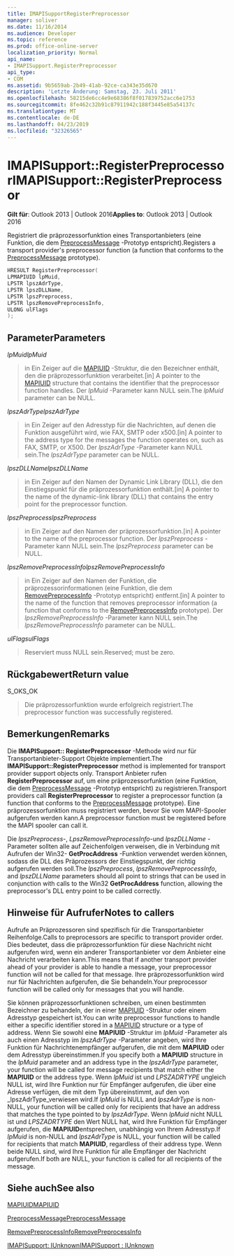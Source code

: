 ```yaml
---
title: IMAPISupportRegisterPreprocessor
manager: soliver
ms.date: 11/16/2014
ms.audience: Developer
ms.topic: reference
ms.prod: office-online-server
localization_priority: Normal
api_name:
- IMAPISupport.RegisterPreprocessor
api_type:
- COM
ms.assetid: 9b5659ab-2b49-41ab-92ce-ca343e35d670
description: 'Letzte Änderung: Samstag, 23. Juli 2011'
ms.openlocfilehash: 58215de6cc4e9e68386f8f017839752acc6e1753
ms.sourcegitcommit: 8fe462c32b91c87911942c188f3445e85a54137c
ms.translationtype: MT
ms.contentlocale: de-DE
ms.lasthandoff: 04/23/2019
ms.locfileid: "32326565"
---
```

# <a name="imapisupportregisterpreprocessor"></a><span data-ttu-id="1ecde-103">IMAPISupport::RegisterPreprocessor</span><span class="sxs-lookup"><span data-stu-id="1ecde-103">IMAPISupport::RegisterPreprocessor</span></span>

  
  
<span data-ttu-id="1ecde-104">**Gilt für**: Outlook 2013 | Outlook 2016</span><span class="sxs-lookup"><span data-stu-id="1ecde-104">**Applies to**: Outlook 2013 | Outlook 2016</span></span> 
  
<span data-ttu-id="1ecde-105">Registriert die präprozessorfunktion eines Transportanbieters (eine Funktion, die dem [PreprocessMessage](preprocessmessage.md) -Prototyp entspricht).</span><span class="sxs-lookup"><span data-stu-id="1ecde-105">Registers a transport provider's preprocessor function (a function that conforms to the [PreprocessMessage](preprocessmessage.md) prototype).</span></span> 
  
```cpp
HRESULT RegisterPreprocessor(
LPMAPIUID lpMuid,
LPSTR lpszAdrType,
LPSTR lpszDLLName,
LPSTR lpszPreprocess,
LPSTR lpszRemovePreprocessInfo,
ULONG ulFlags
);
```

## <a name="parameters"></a><span data-ttu-id="1ecde-106">Parameter</span><span class="sxs-lookup"><span data-stu-id="1ecde-106">Parameters</span></span>

 <span data-ttu-id="1ecde-107">_lpMuid_</span><span class="sxs-lookup"><span data-stu-id="1ecde-107">_lpMuid_</span></span>
  
> <span data-ttu-id="1ecde-108">in Ein Zeiger auf die [MAPIUID](mapiuid.md) -Struktur, die den Bezeichner enthält, den die präprozessorfunktion verarbeitet.</span><span class="sxs-lookup"><span data-stu-id="1ecde-108">[in] A pointer to the [MAPIUID](mapiuid.md) structure that contains the identifier that the preprocessor function handles.</span></span> <span data-ttu-id="1ecde-109">Der _lpMuid_ -Parameter kann NULL sein.</span><span class="sxs-lookup"><span data-stu-id="1ecde-109">The  _lpMuid_ parameter can be NULL.</span></span> 
    
 <span data-ttu-id="1ecde-110">_lpszAdrType_</span><span class="sxs-lookup"><span data-stu-id="1ecde-110">_lpszAdrType_</span></span>
  
> <span data-ttu-id="1ecde-111">in Ein Zeiger auf den Adresstyp für die Nachrichten, auf denen die Funktion ausgeführt wird, wie FAX, SMTP oder x500.</span><span class="sxs-lookup"><span data-stu-id="1ecde-111">[in] A pointer to the address type for the messages the function operates on, such as FAX, SMTP, or X500.</span></span> <span data-ttu-id="1ecde-112">Der _lpszAdrType_ -Parameter kann NULL sein.</span><span class="sxs-lookup"><span data-stu-id="1ecde-112">The  _lpszAdrType_ parameter can be NULL.</span></span> 
    
 <span data-ttu-id="1ecde-113">_lpszDLLName_</span><span class="sxs-lookup"><span data-stu-id="1ecde-113">_lpszDLLName_</span></span>
  
> <span data-ttu-id="1ecde-114">in Ein Zeiger auf den Namen der Dynamic Link Library (DLL), die den Einstiegspunkt für die präprozessorfunktion enthält.</span><span class="sxs-lookup"><span data-stu-id="1ecde-114">[in] A pointer to the name of the dynamic-link library (DLL) that contains the entry point for the preprocessor function.</span></span>
    
 <span data-ttu-id="1ecde-115">_lpszPreprocess_</span><span class="sxs-lookup"><span data-stu-id="1ecde-115">_lpszPreprocess_</span></span>
  
> <span data-ttu-id="1ecde-116">in Ein Zeiger auf den Namen der präprozessorfunktion.</span><span class="sxs-lookup"><span data-stu-id="1ecde-116">[in] A pointer to the name of the preprocessor function.</span></span> <span data-ttu-id="1ecde-117">Der _lpszPreprocess_ -Parameter kann NULL sein.</span><span class="sxs-lookup"><span data-stu-id="1ecde-117">The  _lpszPreprocess_ parameter can be NULL.</span></span> 
    
 <span data-ttu-id="1ecde-118">_lpszRemovePreprocessInfo_</span><span class="sxs-lookup"><span data-stu-id="1ecde-118">_lpszRemovePreprocessInfo_</span></span>
  
> <span data-ttu-id="1ecde-119">in Ein Zeiger auf den Namen der Funktion, die präprozessorinformationen (eine Funktion, die dem [RemovePreprocessInfo](removepreprocessinfo.md) -Prototyp entspricht) entfernt.</span><span class="sxs-lookup"><span data-stu-id="1ecde-119">[in] A pointer to the name of the function that removes preprocessor information (a function that conforms to the [RemovePreprocessInfo](removepreprocessinfo.md) prototype).</span></span> <span data-ttu-id="1ecde-120">Der _lpszRemovePreprocessInfo_ -Parameter kann NULL sein.</span><span class="sxs-lookup"><span data-stu-id="1ecde-120">The  _lpszRemovePreprocessInfo_ parameter can be NULL.</span></span> 
    
 <span data-ttu-id="1ecde-121">_ulFlags_</span><span class="sxs-lookup"><span data-stu-id="1ecde-121">_ulFlags_</span></span>
  
> <span data-ttu-id="1ecde-122">Reserviert muss NULL sein.</span><span class="sxs-lookup"><span data-stu-id="1ecde-122">Reserved; must be zero.</span></span>
    
## <a name="return-value"></a><span data-ttu-id="1ecde-123">Rückgabewert</span><span class="sxs-lookup"><span data-stu-id="1ecde-123">Return value</span></span>

<span data-ttu-id="1ecde-124">S_OK</span><span class="sxs-lookup"><span data-stu-id="1ecde-124">S_OK</span></span> 
  
> <span data-ttu-id="1ecde-125">Die präprozessorfunktion wurde erfolgreich registriert.</span><span class="sxs-lookup"><span data-stu-id="1ecde-125">The preprocessor function was successfully registered.</span></span>
    
## <a name="remarks"></a><span data-ttu-id="1ecde-126">Bemerkungen</span><span class="sxs-lookup"><span data-stu-id="1ecde-126">Remarks</span></span>

<span data-ttu-id="1ecde-127">Die **IMAPISupport:: RegisterPreprocessor** -Methode wird nur für Transportanbieter-Support Objekte implementiert.</span><span class="sxs-lookup"><span data-stu-id="1ecde-127">The **IMAPISupport::RegisterPreprocessor** method is implemented for transport provider support objects only.</span></span> <span data-ttu-id="1ecde-128">Transport Anbieter rufen **RegisterPreprocessor** auf, um eine präprozessorfunktion (eine Funktion, die dem [PreprocessMessage](preprocessmessage.md) -Prototyp entspricht) zu registrieren.</span><span class="sxs-lookup"><span data-stu-id="1ecde-128">Transport providers call **RegisterPreprocessor** to register a preprocessor function (a function that conforms to the [PreprocessMessage](preprocessmessage.md) prototype).</span></span> <span data-ttu-id="1ecde-129">Eine präprozessorfunktion muss registriert werden, bevor Sie vom MAPI-Spooler aufgerufen werden kann.</span><span class="sxs-lookup"><span data-stu-id="1ecde-129">A preprocessor function must be registered before the MAPI spooler can call it.</span></span> 
  
<span data-ttu-id="1ecde-130">Die _lpszPreprocess_-, _LpszRemovePreprocessInfo_-und _lpszDLLName_ -Parameter sollten alle auf Zeichenfolgen verweisen, die in Verbindung mit Aufrufen der Win32- **GetProcAddress** -Funktion verwendet werden können, sodass die DLL des Präprozessors der Einstiegspunkt, der richtig aufgerufen werden soll.</span><span class="sxs-lookup"><span data-stu-id="1ecde-130">The  _lpszPreprocess_,  _lpszRemovePreprocessInfo_, and  _lpszDLLName_ parameters should all point to strings that can be used in conjunction with calls to the Win32 **GetProcAddress** function, allowing the preprocessor's DLL entry point to be called correctly.</span></span> 
  
## <a name="notes-to-callers"></a><span data-ttu-id="1ecde-131">Hinweise für Aufrufer</span><span class="sxs-lookup"><span data-stu-id="1ecde-131">Notes to callers</span></span>

<span data-ttu-id="1ecde-132">Aufrufe an Präprozessoren sind spezifisch für die Transportanbieter Reihenfolge.</span><span class="sxs-lookup"><span data-stu-id="1ecde-132">Calls to preprocessors are specific to transport provider order.</span></span> <span data-ttu-id="1ecde-133">Dies bedeutet, dass die präprozessorfunktion für diese Nachricht nicht aufgerufen wird, wenn ein anderer Transportanbieter vor dem Anbieter eine Nachricht verarbeiten kann.</span><span class="sxs-lookup"><span data-stu-id="1ecde-133">This means that if another transport provider ahead of your provider is able to handle a message, your preprocessor function will not be called for that message.</span></span> <span data-ttu-id="1ecde-134">Ihre präprozessorfunktion wird nur für Nachrichten aufgerufen, die Sie behandeln.</span><span class="sxs-lookup"><span data-stu-id="1ecde-134">Your preprocessor function will be called only for messages that you will handle.</span></span>
  
<span data-ttu-id="1ecde-135">Sie können präprozessorfunktionen schreiben, um einen bestimmten Bezeichner zu behandeln, der in einer [MAPIUID](mapiuid.md) -Struktur oder einem Adresstyp gespeichert ist.</span><span class="sxs-lookup"><span data-stu-id="1ecde-135">You can write preprocessor functions to handle either a specific identifier stored in a [MAPIUID](mapiuid.md) structure or a type of address.</span></span> <span data-ttu-id="1ecde-136">Wenn Sie sowohl eine **MAPIUID** -Struktur im _lpMuid_ -Parameter als auch einen Adresstyp im _lpszAdrType_ -Parameter angeben, wird Ihre Funktion für Nachrichtenempfänger aufgerufen, die mit dem **MAPIUID** oder dem Adresstyp übereinstimmen.</span><span class="sxs-lookup"><span data-stu-id="1ecde-136">If you specify both a **MAPIUID** structure in the  _lpMuid_ parameter and an address type in the  _lpszAdrType_ parameter, your function will be called for message recipients that match either the **MAPIUID** or the address type.</span></span> <span data-ttu-id="1ecde-137">Wenn _lpMuid_ ist und _LPSZADRTYPE_ ungleich NULL ist, wird Ihre Funktion nur für Empfänger aufgerufen, die über eine Adresse verfügen, die mit dem Typ übereinstimmt, auf den von _lpszAdrType_verwiesen wird.</span><span class="sxs-lookup"><span data-stu-id="1ecde-137">If  _lpMuid_ is NULL and  _lpszAdrType_ is non-NULL, your function will be called only for recipients that have an address that matches the type pointed to by  _lpszAdrType_.</span></span> <span data-ttu-id="1ecde-138">Wenn _lpMuid_ nicht NULL ist und _LPSZADRTYPE_ den Wert NULL hat, wird Ihre Funktion für Empfänger aufgerufen, die **MAPIUID**entsprechen, unabhängig von Ihrem Adresstyp.</span><span class="sxs-lookup"><span data-stu-id="1ecde-138">If  _lpMuid_ is non-NULL and  _lpszAdrType_ is NULL, your function will be called for recipients that match **MAPIUID**, regardless of their address type.</span></span> <span data-ttu-id="1ecde-139">Wenn beide NULL sind, wird Ihre Funktion für alle Empfänger der Nachricht aufgerufen.</span><span class="sxs-lookup"><span data-stu-id="1ecde-139">If both are NULL, your function is called for all recipients of the message.</span></span>
  
## <a name="see-also"></a><span data-ttu-id="1ecde-140">Siehe auch</span><span class="sxs-lookup"><span data-stu-id="1ecde-140">See also</span></span>



[<span data-ttu-id="1ecde-141">MAPIUID</span><span class="sxs-lookup"><span data-stu-id="1ecde-141">MAPIUID</span></span>](mapiuid.md)
  
[<span data-ttu-id="1ecde-142">PreprocessMessage</span><span class="sxs-lookup"><span data-stu-id="1ecde-142">PreprocessMessage</span></span>](preprocessmessage.md)
  
[<span data-ttu-id="1ecde-143">RemovePreprocessInfo</span><span class="sxs-lookup"><span data-stu-id="1ecde-143">RemovePreprocessInfo</span></span>](removepreprocessinfo.md)
  
[<span data-ttu-id="1ecde-144">IMAPISupport: IUnknown</span><span class="sxs-lookup"><span data-stu-id="1ecde-144">IMAPISupport : IUnknown</span></span>](imapisupportiunknown.md)

